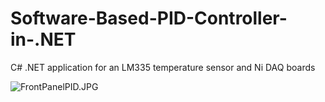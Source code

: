 # Software-Based-PID-Controller-in-.NET
C# .NET application for an LM335 temperature sensor and Ni DAQ boards

![FrontPanelPID.JPG](dulatr.github.com/Software-Based-PID-Controller-in-.NET/PID_Application/bin/Debug/FrontPanelPID.JPG)
